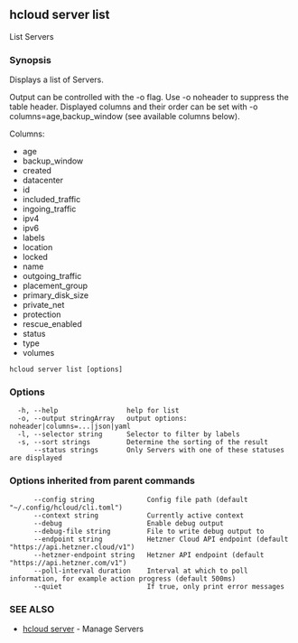 ## hcloud server list

List Servers

### Synopsis

Displays a list of Servers.

Output can be controlled with the -o flag. Use -o noheader to suppress the
table header. Displayed columns and their order can be set with
-o columns=age,backup_window (see available columns below).

Columns:
 - age
 - backup_window
 - created
 - datacenter
 - id
 - included_traffic
 - ingoing_traffic
 - ipv4
 - ipv6
 - labels
 - location
 - locked
 - name
 - outgoing_traffic
 - placement_group
 - primary_disk_size
 - private_net
 - protection
 - rescue_enabled
 - status
 - type
 - volumes

```
hcloud server list [options]
```

### Options

```
  -h, --help                 help for list
  -o, --output stringArray   output options: noheader|columns=...|json|yaml
  -l, --selector string      Selector to filter by labels
  -s, --sort strings         Determine the sorting of the result
      --status strings       Only Servers with one of these statuses are displayed
```

### Options inherited from parent commands

```
      --config string             Config file path (default "~/.config/hcloud/cli.toml")
      --context string            Currently active context
      --debug                     Enable debug output
      --debug-file string         File to write debug output to
      --endpoint string           Hetzner Cloud API endpoint (default "https://api.hetzner.cloud/v1")
      --hetzner-endpoint string   Hetzner API endpoint (default "https://api.hetzner.com/v1")
      --poll-interval duration    Interval at which to poll information, for example action progress (default 500ms)
      --quiet                     If true, only print error messages
```

### SEE ALSO

* [hcloud server](hcloud_server.md)	 - Manage Servers
